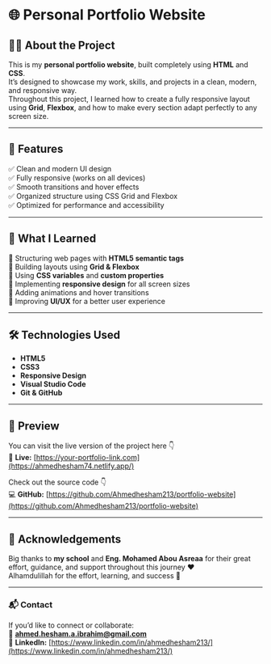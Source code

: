# 🌐 Personal Portfolio Website  

## 🧑‍💻 About the Project  
This is my **personal portfolio website**, built completely using **HTML** and **CSS**.  
It’s designed to showcase my work, skills, and projects in a clean, modern, and responsive way.  
Throughout this project, I learned how to create a fully responsive layout using **Grid**, **Flexbox**, and how to make every section adapt perfectly to any screen size.  

---

## 🚀 Features  
✅ Clean and modern UI design  
✅ Fully responsive (works on all devices)  
✅ Smooth transitions and hover effects  
✅ Organized structure using CSS Grid and Flexbox  
✅ Optimized for performance and accessibility  

---

## 🧠 What I Learned  
🔹 Structuring web pages with **HTML5 semantic tags**  
🔹 Building layouts using **Grid & Flexbox**  
🔹 Using **CSS variables** and **custom properties**  
🔹 Implementing **responsive design** for all screen sizes  
🔹 Adding animations and hover transitions  
🔹 Improving **UI/UX** for a better user experience  

---

## 🛠️ Technologies Used  
- **HTML5**  
- **CSS3**  
- **Responsive Design**  
- **Visual Studio Code**  
- **Git & GitHub**  

---

## 📸 Preview  
You can visit the live version of the project here 👇  
🔗 **Live:** [https://your-portfolio-link.com](https://ahmedhesham74.netlify.app/)

Check out the source code 👇  
💻 **GitHub:** [https://github.com/Ahmedhesham213/portfolio-website](https://github.com/Ahmedhesham213/portfolio-website)

---

## 🙏 Acknowledgements  
Big thanks to **my school** and **Eng. Mohamed Abou Asreaa** for their great effort, guidance, and support throughout this journey ❤️  
Alhamdulillah for the effort, learning, and success 🙏  

---

### 📬 Contact  
If you’d like to connect or collaborate:  
📧 **ahmed.hesham.a.ibrahim@gmail.com**  
🔗 **LinkedIn:** [https://www.linkedin.com/in/ahmedhesham213/](https://www.linkedin.com/in/ahmedhesham213/)
